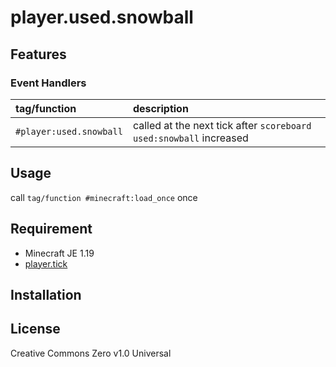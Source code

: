 player.used.snowball
==

## Features

### Event Handlers

|tag/function|description|
|:--|:--|
|`#player:used.snowball`|called at the next tick after `scoreboard used:snowball` increased|

## Usage

call `tag/function #minecraft:load_once` once

## Requirement

- Minecraft JE 1.19
- [player.tick](https://github.com/a-happin/player-datapacks/tree/master/10.player.tick)

## Installation

## License
Creative Commons Zero v1.0 Universal
